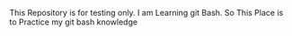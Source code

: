 This Repository is for testing only. I am Learning git Bash. So This Place is to Practice my git bash knowledge